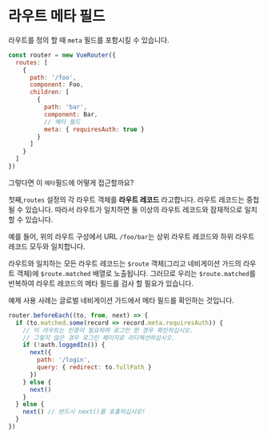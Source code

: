 # 라우트 메타 필드

라우트를 정의 할 때 `meta` 필드를 포함시킬 수 있습니다.

``` js
const router = new VueRouter({
  routes: [
    {
      path: '/foo',
      component: Foo,
      children: [
        {
          path: 'bar',
          component: Bar,
          // 메타 필드
          meta: { requiresAuth: true }
        }
      ]
    }
  ]
})
```

그렇다면 이 `메타`필드에 어떻게 접근할까요?

첫째,`routes` 설정의 각 라우트 객체를 **라우트 레코드** 라고합니다. 라우트 레코드는 중첩 될 수 있습니다. 따라서 라우트가 일치하면 둘 이상의 라우트 레코드와 잠재적으로 일치 할 수 있습니다.

예를 들어, 위의 라우트 구성에서 URL `/foo/bar`는 상위 라우트 레코드와 하위 라우트 레코드 모두와 일치합니다.

라우트와 일치하는 모든 라우트 레코드는 `$route` 객체(그리고 네비게이션 가드의 라우트 객체)에 `$route.matched` 배열로 노출됩니다. 그러므로 우리는 `$route.matched`를 반복하여 라우트 레코드의 메타 필드를 검사 할 필요가 있습니다.

예제 사용 사례는 글로벌 네비게이션 가드에서 메타 필드를 확인하는 것입니다.

``` js
router.beforeEach((to, from, next) => {
  if (to.matched.some(record => record.meta.requiresAuth)) {
    // 이 라우트는 인증이 필요하며 로그인 한 경우 확인하십시오.
    // 그렇지 않은 경우 로그인 페이지로 리디렉션하십시오.
    if (!auth.loggedIn()) {
      next({
        path: '/login',
        query: { redirect: to.fullPath }
      })
    } else {
      next()
    }
  } else {
    next() // 반드시 next()를 호출하십시오!
  }
})
```
